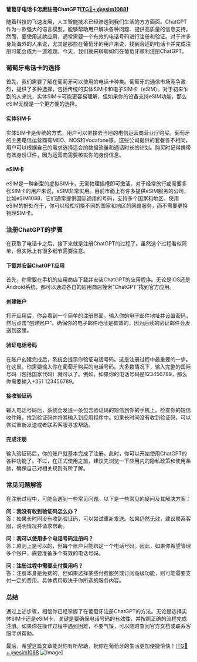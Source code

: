 **葡萄牙电话卡怎麽註冊ChatGPT[[TG💪+ @esim1088](https://t.me/s/esim1088)]**

随着科技的飞速发展，人工智能技术已经渗透到我们生活的方方面面。ChatGPT作为一款强大的语言模型，能够帮助用户解决各种问题、提供高质量的信息支持。然而，要使用这款应用，通常需要一个有效的电话号码进行注册和验证。对于许多身处海外的人来说，尤其是那些在葡萄牙的用户来说，找到合适的电话卡并完成注册可能会成为一道难题。今天，我们就来聊聊如何在葡萄牙顺利注册ChatGPT。

### 葡萄牙电话卡的选择

首先，我们需要了解在葡萄牙可以使用的电话卡种类。葡萄牙的通信市场竞争激烈，提供了多种选择，包括传统的实体SIM卡和电子SIM卡（eSIM）。对于初来乍到的人来说，实体SIM卡可能更容易理解，但如果你的设备支持eSIM功能，那么eSIM无疑是一个更方便的选择。

#### 实体SIM卡
实体SIM卡是传统的方式，用户可以直接去当地的电信运营商营业厅购买。葡萄牙的主要电信运营商有MEO、NOS和Vodafone等。这些公司提供的套餐各不相同，用户可以根据自己的需求选择适合的数据流量和通话时长的计划。购买时记得携带有效身份证件，因为运营商需要核实你的身份信息。

#### eSIM卡
eSIM是一种新型的虚拟SIM卡，无需物理插槽即可激活。对于经常旅行或需要多张SIM卡的用户来说，eSIM非常实用。目前市面上有许多提供eSIM服务的公司，比如eSIM1088，它们通常提供国际通用的号码，支持多个国家和地区。使用eSIM的好处在于，你可以轻松切换不同的国家和地区的网络服务，而不需要更换物理SIM卡。

### 注册ChatGPT的步骤

在获取了电话卡之后，接下来就是注册ChatGPT的过程了。虽然这个过程看似简单，但实际上有很多细节需要注意。

#### 下载并安装ChatGPT应用
首先，你需要在手机的应用商店下载并安装ChatGPT的应用程序。无论是iOS还是Android系统，都可以通过各自的应用商店搜索“ChatGPT”找到官方应用。

#### 创建账户
打开应用后，你会看到一个简单的注册界面。输入你的电子邮件地址并设置密码，然后点击“创建账户”。确保你的电子邮件地址是有效的，因为后续的验证邮件会发送到这里。

#### 验证电话号码
在账户创建完成后，系统会提示你验证电话号码。这是注册过程中最重要的一步。在这里，你需要输入你在葡萄牙购买的电话号码。大多数情况下，输入完整的国际号码（包括国家代码）就可以了。例如，如果你的电话号码是123456789，那么你需要输入+351 123456789。

#### 接收验证码
输入电话号码后，系统会发送一条包含验证码的短信到你的手机上。检查你的短信收件箱，找到验证码并将其输入到应用程序中。如果长时间没有收到验证码，可以尝试重新发送或者联系客服寻求帮助。

#### 完成注册
输入验证码后，你的账户就基本完成了注册。此时，你可以开始使用ChatGPT的各种功能了。不过，在正式使用之前，建议先浏览一下应用内的隐私政策和使用条款，确保自己对相关规则有所了解。

### 常见问题解答

在注册过程中，可能会遇到一些常见问题。以下是一些常见的疑问及其解决方案：

**问：我没有收到验证码怎么办？**  
答：如果长时间没有收到验证码，可以尝试重新发送。如果仍然无效，建议联系客服，说明情况并请求帮助。

**问：我可以使用多个电话号码注册吗？**  
答：原则上是可以的，但每个账户只能绑定一个电话号码。因此，如果你希望管理多个账户，需要准备多个有效的电话号码。

**问：注册过程中需要支付费用吗？**  
答：注册本身是免费的，但如果选择某些付费服务或订阅高级功能，则可能需要支付一定的费用。具体费用取决于你所选的服务内容。

### 总结

通过上述步骤，相信你已经掌握了在葡萄牙注册ChatGPT的方法。无论是选择实体SIM卡还是eSIM卡，关键是要确保电话号码的有效性，并按照正确的流程完成注册。如果你在操作过程中遇到困难，不要气馁，可以随时查阅官方文档或联系客服寻求帮助。

最后，希望这篇文章能对你有所帮助，祝你在葡萄牙的生活更加便捷愉快！[[TG💪+ @esim1088](https://t.me/s/esim1088) ![Image](https://i.postimg.cc/4NQfJmqS/Snipaste-2025-05-13-00-14-12.png)]
